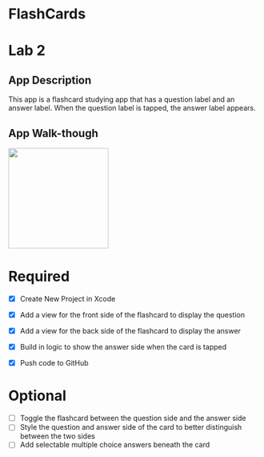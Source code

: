 # FlashCards

# Lab 2

## App Description
This app is a flashcard studying app that has a question label and an answer label. When the question label is tapped, the answer label appears.

## App Walk-though
<img src="https://i.imgur.com/Ig7Q67J.gif" width=200><br>


# Required
- [x] Create New Project in Xcode
- [x] Add a view for the front side of the flashcard to display the question
- [x] Add a view for the back side of the flashcard to display the answer
- [x] Build in logic to show the answer side when the card is tapped
- [x] Push code to GitHub


# Optional
- [ ] Toggle the flashcard between the question side and the answer side
- [ ] Style the question and answer side of the card to better distinguish between the two sides
- [ ] Add selectable multiple choice answers beneath the card

